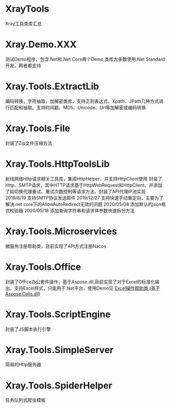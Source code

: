 # XrayTools
Xray工具类库汇总

# Xray.Demo.XXX
 测试Demo程序，包含.Net和.Net Core两个Demo,类库大多数使用.Net Standard开发，两者都支持


# Xray.Tools.ExtractLib
编码转换，字符抽取，加解密类库，支持正则表达式、Xpath、JPath几种方式进行匹配和抽取。支持时间戳、MD5、Unicode、Url等加解密或编码转换


# Xray.Tools.File
封装了Zip文件压缩方法


# Xray.Tools.HttpToolsLib
射线网络Http请求相关工具库，集成HttpHelper，并支持HttpClient使用
封装了Http、SMTP请求，其中HTTP请求基于HttpWebRequest和HttpClient、并添加了如切换代理重试、重试次数控制等请求方法。封装了API代理IP池实现
2019/8/19 支持SMTP协议发送邮件
2019/12/27 支持快速手动重定向，主要为了解决.net core下的AllowAutoRedirect无效的问题
2020/05/08 添加默认的json格式校验器
2020/05/18 添加查询字符串和请求体参数快速拆分方法

# Xray.Tools.Microservices
微服务注册帮助类，目前实现了API方式注册Nacos


# Xray.Tools.Office
封装了Office办公套件操作，基于Aspose.dll,目前实现了对于Excel的标准化输出，支持Excel样式，只能用于.Net平台，使用Demo见
<a href="https://blog.csdn.net/qq_26712977/article/details/78529077" target="_blank"><span class="article-type type-1 float-none">Excel操作帮助类 (基于Aspose.Cells.dll)</span></a>

# Xray.Tools.ScriptEngine
封装了JS脚本执行引擎


# Xray.Tools.SimpleServer
简易的Http服务器


# Xray.Tools.SpiderHelper
任务队列式爬虫模板
